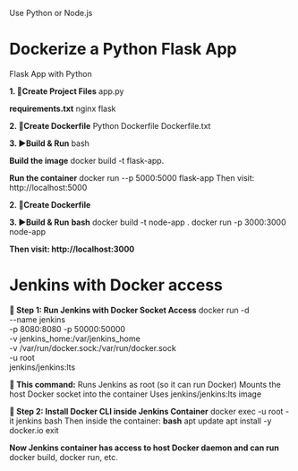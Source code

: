 Use Python or Node.js
# Dockerize a Python Flask App
Flask App with Python 

**1. 🔧Create Project Files**
app.py

**requirements.txt**
nginx
flask

**2. 🐳Create Dockerfile**
Python Dockerfile
Dockerfile.txt 

**3. ▶️Build & Run**
bash

**Build the image**
docker build -t flask-app.

**Run the container**
docker run --p 5000:5000 flask-app
Then visit: http://localhost:5000

**2. 🐳Create Dockerfile**

**3. ▶️Build & Run**
**bash**
docker build -t node-app .
docker run -p 3000:3000 node-app

**Then visit: http://localhost:3000**

#  Jenkins with Docker access
**🧰 Step 1: Run Jenkins with Docker Socket Access**
docker run -d \
  --name jenkins \
  -p 8080:8080 -p 50000:50000 \
  -v jenkins_home:/var/jenkins_home \
  -v /var/run/docker.sock:/var/run/docker.sock \
  -u root \
  jenkins/jenkins:lts

**🔁 This command:**
Runs Jenkins as root (so it can run Docker)
Mounts the host Docker socket into the container
Uses jenkins/jenkins:lts image

**🔧 Step 2: Install Docker CLI inside Jenkins Container**
docker exec -u root -it jenkins bash
Then inside the container:
**bash**
apt update
apt install -y docker.io
exit

**Now Jenkins container has access to host Docker daemon and can run** docker build, docker run, etc.




